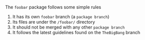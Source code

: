 The `foobar` package follows some simple rules

1. It has its own `foobar` branch (a `package branch`)
2. Its files are under the `/foobar/` directory
3. It should not be merged with any other `package branch`
4. It follows the latest guidelines found on the `TheBigBang` branch
